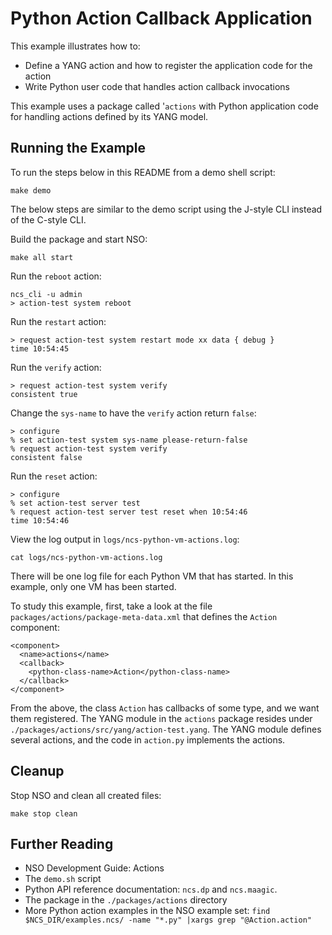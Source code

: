 Python Action Callback Application
==================================

This example illustrates how to:

- Define a YANG action and how to register the application code for the action
- Write Python user code that handles action callback invocations

This example uses a package called '`actions` with Python application code for
handling actions defined by its YANG model.

Running the Example
-------------------

To run the steps below in this README from a demo shell script:

    make demo

The below steps are similar to the demo script using the J-style CLI instead of
the C-style CLI.

Build the package and start NSO:

    make all start

Run the `reboot` action:

    ncs_cli -u admin
    > action-test system reboot

Run the `restart` action:

    > request action-test system restart mode xx data { debug }
    time 10:54:45

Run the `verify` action:

    > request action-test system verify
    consistent true

Change the `sys-name` to have the `verify` action return `false`:

    > configure
    % set action-test system sys-name please-return-false
    % request action-test system verify
    consistent false

Run the `reset` action:

    > configure
    % set action-test server test
    % request action-test server test reset when 10:54:46
    time 10:54:46

View the log output in `logs/ncs-python-vm-actions.log`:

    cat logs/ncs-python-vm-actions.log

There will be one log file for each Python VM that has started. In this
example, only one VM has been started.

To study this example, first, take a look at the file
`packages/actions/package-meta-data.xml` that defines the `Action` component:

    <component>
      <name>actions</name>
      <callback>
        <python-class-name>Action</python-class-name>
      </callback>
    </component>

From the above, the class `Action` has callbacks of some type, and we want them
registered. The YANG module in the `actions` package resides under
`./packages/actions/src/yang/action-test.yang`. The YANG module defines several
actions, and the code in `action.py` implements the actions.

Cleanup
-------

Stop NSO and clean all created files:

    make stop clean

Further Reading
---------------

+ NSO Development Guide: Actions
+ The `demo.sh` script
+ Python API reference documentation: `ncs.dp` and `ncs.maagic`.
+ The package in the `./packages/actions` directory
+ More Python action examples in the NSO example set:
`find $NCS_DIR/examples.ncs/ -name "*.py" |xargs grep "@Action.action"`